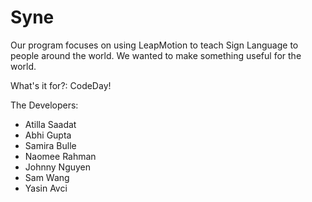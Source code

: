 # Syne

Our program focuses on using LeapMotion to teach Sign Language to people around the world. We wanted to make something useful for the world.

What's it for?: CodeDay!

The Developers:
- Atilla Saadat
- Abhi Gupta
- Samira Bulle
- Naomee Rahman
- Johnny Nguyen
- Sam Wang
- Yasin Avci
